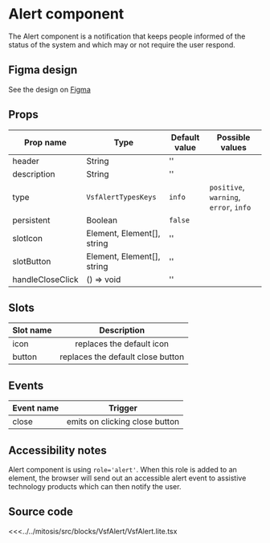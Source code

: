 # Alert component

The Alert component is a notification that keeps people informed of the status of the system and which may or not require the user respond.

## Figma design

See the design on [Figma](https://www.figma.com/file/CWOkbpne0tDpSenT4ZEUTQ/%F0%9F%9B%A0-SFUI-2.0-%7C-Development?node-id=10532%3A5529)

## Props

| Prop name             | Type                       | Default value | Possible values                        |
|-----------------------|----------------------------|---------------|----------------------------------------|
| header                | String                     | ''            |                                        |
| description           | String                     | ''            |                                        |
| type                  | `VsfAlertTypesKeys`        | `info`        | `positive`, `warning`, `error`, `info` |
| persistent            | Boolean                    | `false`       |                                        |
| slotIcon              | Element, Element[], string | ''            |                                        |
| slotButton            | Element, Element[], string | ''            |                                        |
| handleCloseClick      | () => void                 | ''            |                                        |

## Slots

| Slot name |            Description            |
| --------- | :-------------------------------: |
| icon      |     replaces the default icon     |
| button    | replaces the default close button |

## Events

| Event name |            Trigger             |
| ---------- | :----------------------------: |
| close      | emits on clicking close button |

## Accessibility notes

Alert component is using `role='alert'`. When this role is added to an element, the browser will send out an accessible alert event to assistive technology products which can then notify the user.

## Source code

<<<../../mitosis/src/blocks/VsfAlert/VsfAlert.lite.tsx
